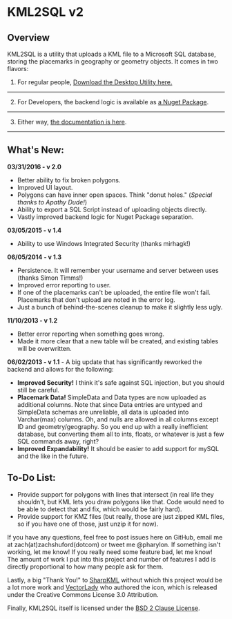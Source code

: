 KML2SQL v2
=====

Overview
---
KML2SQL is a utility that uploads a KML file to a Microsoft SQL database, storing the placemarks in geography or geometry objects. It comes in two flavors:


1. For regular people, [Download the Desktop Utility here.](http://pharylon.github.io/KML2SQL/download.html)
----
2. For Developers, the backend logic is available as [a Nuget Package](https://www.nuget.org/packages/Kml2Sql/).
----
3. Either way, [the documentation is here](http://pharylon.github.io/KML2SQL/).
----

What's New:
-----
**03/31/2016 - v 2.0**
* Better ability to fix broken polygons.
* Improved UI layout.
* Polygons can have inner open spaces. Think "donut holes." (*Special thanks to Apathy Dude!*)
* Ability to export a SQL Script instead of uploading objects directly.
* Vastly improved backend logic for Nuget Package separation.


**03/05/2015 - v 1.4**
* Ability to use Windows Integrated Security (thanks mirhagk!)

**06/05/2014 - v 1.3**
* Persistence. It will remember your username and server between uses (thanks Simon Timms!)
* Improved error reporting to user.
* If one of the placemarks can't be uploaded, the entire file won't fail. Placemarks that don't upload are noted in the error log.
* Just a bunch of behind-the-scenes cleanup to make it slightly less ugly.

**11/10/2013 - v 1.2**
* Better error reporting when something goes wrong.
* Made it more clear that a new table will be created, and existing tables will be overwritten.

**06/02/2013 - v 1.1** - A big update that has significantly reworked the backend and allows for the following:
* **Improved Security!** I think it's safe against SQL injection, but you should still be careful.
* **Placemark Data!** SimpleData and Data types are now uploaded as additional columns. Note that since Data entries are untyped and SimpleData schemas are unreliable, all data is uploaded into Varchar(max) columns. Oh, and nulls are allowed in all columns except ID and geometry/geography. So you end up with a really inefficient database, but converting them all to ints, floats, or whatever is just a few SQL commands away, right?
* **Improved Expandability!** It should be easier to add support for mySQL and the like in the future.

To-Do List:
-----

* Provide support for polygons with lines that intersect (in real life they shouldn't, but KML lets you draw polygons like that. Code would need to be able to detect that and fix, which would be fairly hard).
* Provide support for KMZ files (but really, those are just zipped KML files, so if you have one of those, just unzip it for now).

If you have any questions, feel free to post issues here on GitHub, email me at zach(at)zachshuford(dotcom) or tweet me @pharylon. If something isn't working, let me know! If you really need some feature bad, let me know! The amount of work I put into this project and number of features I add is directly proportional to how many people ask for them.

Lastly, a big "Thank You!" to [SharpKML](http://sharpkml.codeplex.com/) without which this project would be a lot more work and [VectorLady](http://vectorlady.com/) who authored the icon, which is released under the Creative Commons License 3.0 Attribution.

Finally, KML2SQL itself is licensed under the [BSD 2 Clause License](https://github.com/Pharylon/KML2SQL/blob/master/License.txt).
